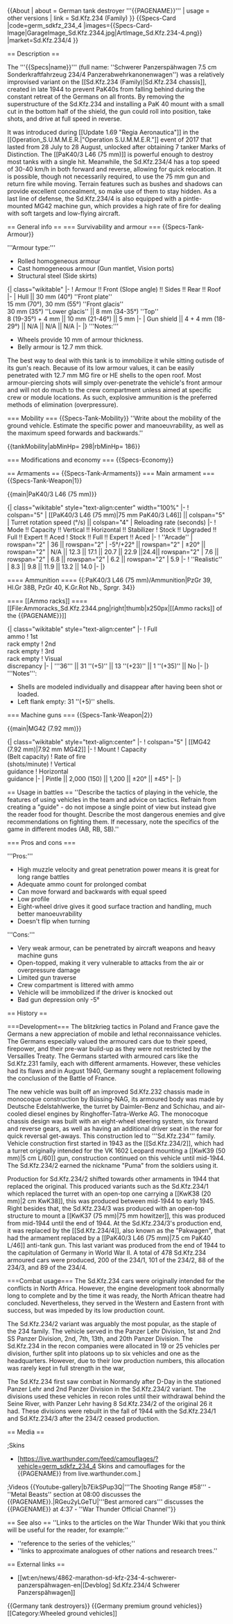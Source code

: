 {{About
| about = German tank destroyer '''{{PAGENAME}}'''
| usage = other versions
| link = Sd.Kfz.234 (Family)
}}
{{Specs-Card
|code=germ_sdkfz_234_4
|images={{Specs-Card-Image|GarageImage_Sd.Kfz.2344.jpg|ArtImage_Sd.Kfz.234-4.png}}
|market=Sd.Kfz.234/4
}}

== Description ==
<!-- ''In the description, the first part should be about the history of the creation and combat usage of the vehicle, as well as its key features. In the second part, tell the reader about the ground vehicle in the game. Insert a screenshot of the vehicle, so that if the novice player does not remember the vehicle by name, he will immediately understand what kind of vehicle the article is talking about.'' -->
The '''{{Specs|name}}''' (full name: ''Schwerer Panzerspähwagen 7.5 cm Sonderkraftfahrzeug 234/4 Panzerabwehrkanonenwagen'') was a relatively improvised variant on the [[Sd.Kfz.234 (Family)|Sd.Kfz.234 chassis]], created in late 1944 to prevent PaK40s from falling behind during the constant retreat of the Germans on all fronts. By removing the superstructure of the Sd.Kfz.234 and installing a PaK 40 mount with a small cut in the bottom half of the shield, the gun could roll into position, take shots, and drive at full speed in reverse.

It was introduced during [[Update 1.69 "Regia Aeronautica"]] in the [[Operation_S.U.M.M.E.R.|"Operation S.U.M.M.E.R."]] event of 2017 that lasted from 28 July to 28 August, unlocked after obtaining 7 tanker Marks of Distinction. The [[PaK40/3 L46 (75 mm)]] is powerful enough to destroy most tanks with a single hit. Meanwhile, the Sd.Kfz.234/4 has a top speed of 30-40 km/h in both forward and reverse, allowing for quick relocation. It is possible, though not necessarily required, to use the 75 mm gun and return fire while moving. Terrain features such as bushes and shadows can provide excellent concealment, so make use of them to stay hidden. As a last line of defense, the Sd.Kfz.234/4 is also equipped with a pintle-mounted MG42 machine gun, which provides a high rate of fire for dealing with soft targets and low-flying aircraft.

== General info ==
=== Survivability and armour ===
{{Specs-Tank-Armour}}
<!-- ''Describe armour protection. Note the most well protected and key weak areas. Appreciate the layout of modules as well as the number and location of crew members. Is the level of armour protection sufficient, is the placement of modules helpful for survival in combat? If necessary use a visual template to indicate the most secure and weak zones of the armour.'' -->
'''Armour type:'''

* Rolled homogeneous armour
* Cast homogeneous armour (Gun mantlet, Vision ports)
* Structural steel (Side skirts)

{| class="wikitable"
|-
! Armour !! Front (Slope angle) !! Sides !! Rear !! Roof
|-
| Hull || 30 mm (40°) ''Front plate'' <br> 15 mm (70°), 30 mm (55°) ''Front glacis'' <br> 30 mm (35°) ''Lower glacis'' || 8 mm (34-35°) ''Top'' <br> 8 (19-35°) + 4 mm || 10 mm (21-46°) || 5 mm
|-
| Gun shield || 4 + 4 mm (18-29°) || N/A || N/A || N/A
|-
|}
'''Notes:'''

* Wheels provide 10 mm of armour thickness.
* Belly armour is 12.7 mm thick.

The best way to deal with this tank is to immobilize it while sitting outisde of its gun's reach. Because of its low armour values, it can be easily penetrated with 12.7 mm MG fire or HE shells to the open roof. Most armour-piercing shots will simply over-penetrate the vehicle's front armour and will not do much to the crew compartment unless aimed at specific crew or module locations. As such, explosive ammunition is the preferred methods of elimination (overpressure).

=== Mobility ===
{{Specs-Tank-Mobility}}
''Write about the mobility of the ground vehicle. Estimate the specific power and manoeuvrability, as well as the maximum speed forwards and backwards.''

{{tankMobility|abMinHp= 298|rbMinHp= 186}}

=== Modifications and economy ===
{{Specs-Economy}}

== Armaments ==
{{Specs-Tank-Armaments}}
=== Main armament ===
{{Specs-Tank-Weapon|1}}
<!-- ''Give the reader information about the characteristics of the main gun. Assess its effectiveness in a battle based on the reloading speed, ballistics and the power of shells. Do not forget about the flexibility of the fire, that is how quickly the cannon can be aimed at the target, open fire on it and aim at another enemy. Add a link to the main article on the gun: <code><nowiki>{{main|Name of the weapon}}</nowiki></code>. Describe in general terms the ammunition available for the main gun. Give advice on how to use them and how to fill the ammunition storage.'' -->
{{main|PaK40/3 L46 (75 mm)}}

{| class="wikitable" style="text-align:center" width="100%"
|-
! colspan="5" | [[PaK40/3 L46 (75 mm)|75 mm PaK40/3 L46]] || colspan="5" | Turret rotation speed (°/s) || colspan="4" | Reloading rate (seconds)
|-
! Mode !! Capacity !! Vertical !! Horizontal !! Stabilizer
! Stock !! Upgraded !! Full !! Expert !! Aced
! Stock !! Full !! Expert !! Aced
|-
! ''Arcade''
| rowspan="2" | 36 || rowspan="2" | -5°/+22° || rowspan="2" | ±20° || rowspan="2" | N/A || 12.3 || 17.1 || 20.7 || 22.9 ||24.4|| rowspan="2" | 7.6 || rowspan="2" | 6.8 || rowspan="2" | 6.2 || rowspan="2" | 5.9
|-
! ''Realistic''
| 8.3 || 9.8 || 11.9 || 13.2 || 14.0
|-
|}

==== Ammunition ====
{{:PaK40/3 L46 (75 mm)/Ammunition|PzGr 39, Hl.Gr 38B, PzGr 40, K.Gr.Rot Nb., Sprgr. 34}}

==== [[Ammo racks]] ====
[[File:Ammoracks_Sd.Kfz.2344.png|right|thumb|x250px|[[Ammo racks]] of the {{PAGENAME}}]]
<!-- '''Last updated:''' -->
{| class="wikitable" style="text-align:center"
|-
! Full<br>ammo
! 1st<br>rack empty
! 2nd<br>rack empty
! 3rd<br>rack empty
! Visual<br>discrepancy
|-
| '''36''' || 31&nbsp;''(+5)'' || 13&nbsp;''(+23)'' || 1&nbsp;''(+35)'' || No
|-
|}
'''Notes''':

* Shells are modeled individually and disappear after having been shot or loaded.
* Left flank empty: 31&nbsp;''(+5)'' shells.

=== Machine guns ===
{{Specs-Tank-Weapon|2}}
<!-- ''Offensive and anti-aircraft machine guns not only allow you to fight some aircraft but also are effective against lightly armoured vehicles. Evaluate machine guns and give recommendations on its use.'' -->
{{main|MG42 (7.92 mm)}}

{| class="wikitable" style="text-align:center"
|-
! colspan="5" | [[MG42 (7.92 mm)|7.92 mm MG42]]
|-
! Mount
! Capacity<br>(Belt capacity)
! Rate of fire<br>(shots/minute)
! Vertical<br>guidance
! Horizontal<br>guidance
|-
| Pintle || 2,000 (150) || 1,200 || ±20° || ±45°
|-
|}

== Usage in battles ==
''Describe the tactics of playing in the vehicle, the features of using vehicles in the team and advice on tactics. Refrain from creating a "guide" - do not impose a single point of view but instead give the reader food for thought. Describe the most dangerous enemies and give recommendations on fighting them. If necessary, note the specifics of the game in different modes (AB, RB, SB).''

=== Pros and cons ===
<!-- ''Summarise and briefly evaluate the vehicle in terms of its characteristics and combat effectiveness. Mark its pros and cons in a bulleted list. Try not to use more than 6 points for each of the characteristics. Avoid using categorical definitions such as "bad", "good" and the like - use substitutions with softer forms such as "inadequate" and "effective".'' -->

'''Pros:'''

* High muzzle velocity and great penetration power means it is great for long range battles
* Adequate ammo count for prolonged combat
* Can move forward and backwards with equal speed
* Low profile
* Eight-wheel drive gives it good surface traction and handling, much better manoeuvrability
* Doesn't flip when turning

'''Cons:'''

* Very weak armour, can be penetrated by aircraft weapons and heavy machine guns
* Open-topped, making it very vulnerable to attacks from the air or overpressure damage
* Limited gun traverse
* Crew compartment is littered with ammo
* Vehicle will be immobilized if the driver is knocked out
* Bad gun depression only -5°

== History ==
<!-- ''Describe the history of the creation and combat usage of the vehicle in more detail than in the introduction. If the historical reference turns out to be too long, take it to a separate article, taking a link to the article about the vehicle and adding a block "/History" (example: <nowiki>https://wiki.warthunder.com/(Vehicle-name)/History</nowiki>) and add a link to it here using the <code>main</code> template. Be sure to reference text and sources by using <code><nowiki><ref></ref></nowiki></code>, as well as adding them at the end of the article with <code><nowiki><references /></nowiki></code>. This section may also include the vehicle's dev blog entry (if applicable) and the in-game encyclopedia description (under <code><nowiki>=== In-game description ===</nowiki></code>, also if applicable).'' -->
===Development===
The blitzkrieg tactics in Poland and France gave the Germans a new appreciation of mobile and lethal reconnaissance vehicles. The Germans especially valued the armoured cars due to their speed, firepower, and their pre-war build-up as they were not restricted by the Versailles Treaty. The Germans started with armoured cars like the Sd.Kfz.231 family, each with different armaments. However, these vehicles had its flaws and in August 1940, Germany sought a replacement following the conclusion of the Battle of France.

The new vehicle was built off an improved Sd.Kfz.232 chassis made in monocoque construction by Büssing-NAG, its armoured body was made by Deutsche Edelstahlwerke, the turret by Daimler-Benz and Schichau, and air-cooled diesel engines by Ringhoffer-Tatra-Werke AG. The monocoque chassis design was built with an eight-wheel steering system, six forward and reverse gears, as well as having an additional driver seat in the rear for quick reversal get-aways. This construction led to '''Sd.Kfz.234''' family. Vehicle construction first started in 1943 as the [[Sd.Kfz.234/2]], which had a turret originally intended for the VK 1602 Leopard mounting a [[KwK39 (50 mm)|5 cm L/60]] gun, construction continued on this vehicle until mid-1944. The Sd.Kfz.234/2 earned the nickname "Puma" from the soldiers using it.

Production for Sd.Kfz.234/2 shifted towards other armaments in 1944 that replaced the original. This produced variants such as the Sd.Kfz.234/1 which replaced the turret with an open-top one carrying a [[KwK38 (20 mm)|2 cm KwK38]], this was produced between mid-1944 to early 1945. Right besides that, the Sd.Kfz.234/3 was produced with an open-top structure to mount a [[KwK37 (75 mm)|75 mm howitzer]], this was produced from mid-1944 until the end of 1944. At the Sd.Kfz.234/3's production end, it was replaced by the [[Sd.Kfz.234/4]], also known as the "Pakwagen", that had the armament replaced by a [[PaK40/3 L46 (75 mm)|7.5 cm PaK40 L/46]] anti-tank gun. This last variant was produced from the end of 1944 to the capitulation of Germany in World War II. A total of 478 Sd.Kfz.234 armoured cars were produced, 200 of the 234/1, 101 of the 234/2, 88 of the 234/3, and 89 of the 234/4.

===Combat usage===
The Sd.Kfz.234 cars were originally intended for the conflicts in North Africa. However, the engine development took abnormally long to complete and by the time it was ready, the North African theatre had concluded. Nevertheless, they served in the Western and Eastern front with success, but was impeded by its low production count.

The Sd.Kfz.234/2 variant was arguably the most popular, as the staple of the 234 family. The vehicle served in the Panzer Lehr Division, 1st and 2nd SS Panzer Division, 2nd, 7th, 13th, and 20th Panzer Division. The Sd.Kfz.234 in the recon companies were allocated in 19 or 25 vehicles per division, further split into platoons up to six vehicles and one as the headquarters. However, due to their low production numbers, this allocation was rarely kept in full strength in the war,

The Sd.Kfz.234 first saw combat in Normandy after D-Day in the stationed Panzer Lehr and 2nd Panzer Division in the Sd.Kfz.234/2 variant. The divisions used these vehicles in recon roles until their withdrawal behind the Seine River, with Panzer Lehr having 8 Sd.Kfz.234/2 of the original 26 it had. These divisions were rebuilt in the fall of 1944 with the Sd.Kfz.234/1 and Sd.Kfz.234/3 after the 234/2 ceased production.

== Media ==
<!-- ''Excellent additions to the article would be video guides, screenshots from the game, and photos.'' -->

;Skins
* [https://live.warthunder.com/feed/camouflages/?vehicle=germ_sdkfz_234_4 Skins and camouflages for the {{PAGENAME}} from live.warthunder.com.]

;Videos
{{Youtube-gallery|b7EikSPup3Q|'''The Shooting Range #58''' - ''Metal Beasts'' section at 08:00 discusses the {{PAGENAME}}.|RGeu2yLGeTU|'''Best armored cars''' discusses the {{PAGENAME}} at 4:37 - ''War Thunder Official Channel''}}

== See also ==
''Links to the articles on the War Thunder Wiki that you think will be useful for the reader, for example:''
* ''reference to the series of the vehicles;''
* ''links to approximate analogues of other nations and research trees.''

== External links ==
<!-- ''Paste links to sources and external resources, such as:''
* ''topic on the official game forum;''
* ''other literature.'' -->

* [[wt:en/news/4862-marathon-sd-kfz-234-4-schwerer-panzerspähwagen-en|[Devblog] Sd.Kfz.234/4 Schwerer Panzerspähwagen]]

{{Germany tank destroyers}}
{{Germany premium ground vehicles}}
[[Category:Wheeled ground vehicles]]